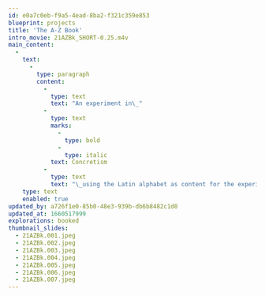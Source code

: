 ```yaml
---
id: e0a7c0eb-f9a5-4ead-8ba2-f321c359e853
blueprint: projects
title: 'The A-Z Book'
intro_movie: 21AZBk_SHORT-0.25.m4v
main_content:
  -
    text:
      -
        type: paragraph
        content:
          -
            type: text
            text: "An experiment in\_"
          -
            type: text
            marks:
              -
                type: bold
              -
                type: italic
            text: Concretism
          -
            type: text
            text: "\_using the Latin alphabet as content for the experience of the bookwork. Letters, partly printed or constituted in relations to other parts, reveal themselves in the concrete experience from turning pages and page fragments."
    type: text
    enabled: true
updated_by: a726f1e0-85b0-48e3-939b-db6b8482c1d0
updated_at: 1660517999
explorations: booked
thumbnail_slides:
  - 21AZBk.001.jpeg
  - 21AZBk.002.jpeg
  - 21AZBk.003.jpeg
  - 21AZBk.004.jpeg
  - 21AZBk.005.jpeg
  - 21AZBk.006.jpeg
  - 21AZBk.007.jpeg
---
```


